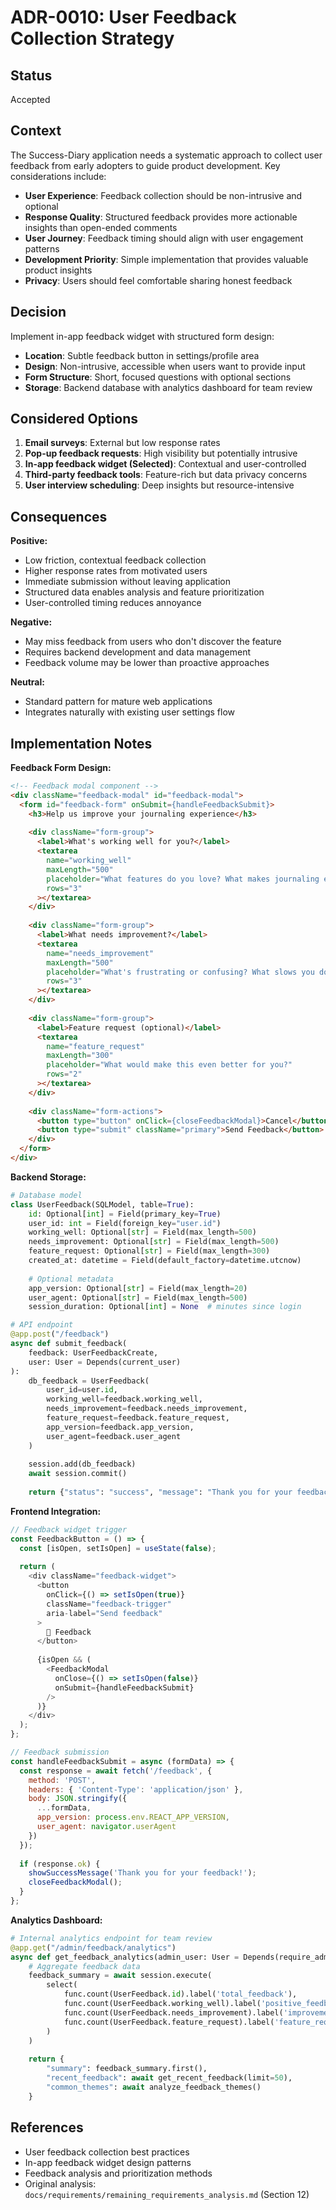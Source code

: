 # ADR-0010: User Feedback Collection Strategy

## Status

Accepted

## Context

The Success-Diary application needs a systematic approach to collect user feedback from early adopters to guide product development. Key considerations include:

- **User Experience**: Feedback collection should be non-intrusive and optional
- **Response Quality**: Structured feedback provides more actionable insights than open-ended comments
- **User Journey**: Feedback timing should align with user engagement patterns
- **Development Priority**: Simple implementation that provides valuable product insights
- **Privacy**: Users should feel comfortable sharing honest feedback

## Decision

Implement in-app feedback widget with structured form design:

- **Location**: Subtle feedback button in settings/profile area
- **Design**: Non-intrusive, accessible when users want to provide input
- **Form Structure**: Short, focused questions with optional sections
- **Storage**: Backend database with analytics dashboard for team review

## Considered Options

1. **Email surveys**: External but low response rates
2. **Pop-up feedback requests**: High visibility but potentially intrusive
3. **In-app feedback widget (Selected)**: Contextual and user-controlled
4. **Third-party feedback tools**: Feature-rich but data privacy concerns
5. **User interview scheduling**: Deep insights but resource-intensive

## Consequences

**Positive:**
- Low friction, contextual feedback collection
- Higher response rates from motivated users
- Immediate submission without leaving application
- Structured data enables analysis and feature prioritization
- User-controlled timing reduces annoyance

**Negative:**
- May miss feedback from users who don't discover the feature
- Requires backend development and data management
- Feedback volume may be lower than proactive approaches

**Neutral:**
- Standard pattern for mature web applications
- Integrates naturally with existing user settings flow

## Implementation Notes

**Feedback Form Design:**
```html
<!-- Feedback modal component -->
<div className="feedback-modal" id="feedback-modal">
  <form id="feedback-form" onSubmit={handleFeedbackSubmit}>
    <h3>Help us improve your journaling experience</h3>
    
    <div className="form-group">
      <label>What's working well for you?</label>
      <textarea 
        name="working_well"
        maxLength="500" 
        placeholder="What features do you love? What makes journaling easier?"
        rows="3"
      ></textarea>
    </div>
    
    <div className="form-group">
      <label>What needs improvement?</label>
      <textarea 
        name="needs_improvement"
        maxLength="500" 
        placeholder="What's frustrating or confusing? What slows you down?"
        rows="3"
      ></textarea>
    </div>
    
    <div className="form-group">
      <label>Feature request (optional)</label>
      <textarea 
        name="feature_request"
        maxLength="300" 
        placeholder="What would make this even better for you?"
        rows="2"
      ></textarea>
    </div>
    
    <div className="form-actions">
      <button type="button" onClick={closeFeedbackModal}>Cancel</button>
      <button type="submit" className="primary">Send Feedback</button>
    </div>
  </form>
</div>
```

**Backend Storage:**
```python
# Database model
class UserFeedback(SQLModel, table=True):
    id: Optional[int] = Field(primary_key=True)
    user_id: int = Field(foreign_key="user.id")
    working_well: Optional[str] = Field(max_length=500)
    needs_improvement: Optional[str] = Field(max_length=500)
    feature_request: Optional[str] = Field(max_length=300)
    created_at: datetime = Field(default_factory=datetime.utcnow)
    
    # Optional metadata
    app_version: Optional[str] = Field(max_length=20)
    user_agent: Optional[str] = Field(max_length=500)
    session_duration: Optional[int] = None  # minutes since login

# API endpoint
@app.post("/feedback")
async def submit_feedback(
    feedback: UserFeedbackCreate,
    user: User = Depends(current_user)
):
    db_feedback = UserFeedback(
        user_id=user.id,
        working_well=feedback.working_well,
        needs_improvement=feedback.needs_improvement,
        feature_request=feedback.feature_request,
        app_version=feedback.app_version,
        user_agent=feedback.user_agent
    )
    
    session.add(db_feedback)
    await session.commit()
    
    return {"status": "success", "message": "Thank you for your feedback!"}
```

**Frontend Integration:**
```javascript
// Feedback widget trigger
const FeedbackButton = () => {
  const [isOpen, setIsOpen] = useState(false);
  
  return (
    <div className="feedback-widget">
      <button 
        onClick={() => setIsOpen(true)}
        className="feedback-trigger"
        aria-label="Send feedback"
      >
        💬 Feedback
      </button>
      
      {isOpen && (
        <FeedbackModal 
          onClose={() => setIsOpen(false)}
          onSubmit={handleFeedbackSubmit}
        />
      )}
    </div>
  );
};

// Feedback submission
const handleFeedbackSubmit = async (formData) => {
  const response = await fetch('/feedback', {
    method: 'POST',
    headers: { 'Content-Type': 'application/json' },
    body: JSON.stringify({
      ...formData,
      app_version: process.env.REACT_APP_VERSION,
      user_agent: navigator.userAgent
    })
  });
  
  if (response.ok) {
    showSuccessMessage('Thank you for your feedback!');
    closeFeedbackModal();
  }
};
```

**Analytics Dashboard:**
```python
# Internal analytics endpoint for team review
@app.get("/admin/feedback/analytics")
async def get_feedback_analytics(admin_user: User = Depends(require_admin)):
    # Aggregate feedback data
    feedback_summary = await session.execute(
        select(
            func.count(UserFeedback.id).label('total_feedback'),
            func.count(UserFeedback.working_well).label('positive_feedback'),
            func.count(UserFeedback.needs_improvement).label('improvement_feedback'),
            func.count(UserFeedback.feature_request).label('feature_requests')
        )
    )
    
    return {
        "summary": feedback_summary.first(),
        "recent_feedback": await get_recent_feedback(limit=50),
        "common_themes": await analyze_feedback_themes()
    }
```

## References

- User feedback collection best practices
- In-app feedback widget design patterns
- Feedback analysis and prioritization methods
- Original analysis: `docs/requirements/remaining_requirements_analysis.md` (Section 12)